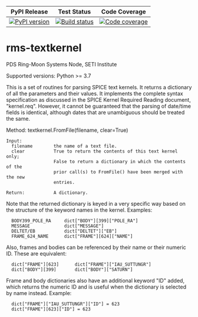 | PyPI Release | Test Status | Code Coverage |
| ------------ | ----------- | ------------- |
| [![PyPI version](https://badge.fury.io/py/textkernel.svg)](https://badge.fury.io/py/textkernel) | [![Build status](https://img.shields.io/github/actions/workflow/status/SETI/rms-textkernel/run-tests.yml?branch=master)](https://github.com/SETI/rms-textkernel/actions) | [![Code coverage](https://img.shields.io/codecov/c/github/SETI/rms-textkernel/main?logo=codecov)](https://codecov.io/gh/SETI/rms-textkernel) |

# rms-textkernel

PDS Ring-Moon Systems Node, SETI Institute

Supported versions: Python >= 3.7

This is a set of routines for parsing SPICE text kernels. It returns a
dictionary of all the parameters and their values. It implements the complete
syntax specification as discussed in the SPICE Kernel Required Reading
document, "kernel.req". However, it cannot be guaranteed that the parsing of
date/time fields is identical, although dates that are unambiguous should be
treated the same.

Method:
  textkernel.FromFile(filename, clear=True)

```
Input:
  filename        the name of a text file.
  clear           True to return the contents of this text kernel only;
                  False to return a dictionary in which the contents of the
                  prior call(s) to FromFile() have been merged with the new
                  entries.

Return:           A dictionary.
```

Note that the returned dictionary is keyed in a very specific way based on the
structure of the keyword names in the kernel. Examples:

```
  BODY399_POLE_RA     dict["BODY"][399]["POLE_RA"]
  MESSAGE             dict["MESSAGE"]
  DELTET/EB           dict["DELTET"]["EB"]
  FRAME_624_NAME      dict["FRAME"][624]["NAME"]
```

Also, frames and bodies can be referenced by their name or their numeric ID.
These are equivalent:

```
  dict["FRAME"][623]      dict["FRAME"]["IAU_SUTTUNGR"]
  dict["BODY"][399]       dict["BODY"]["SATURN"]
```

Frame and body dictionaries also have an additional keyword "ID" added, which
returns the numeric ID and is useful when the dictionary is selected by name
instead. Example:

```
  dict["FRAME"]["IAU_SUTTUNGR"]["ID"] = 623
  dict["FRAME"][623]["ID"] = 623
```
